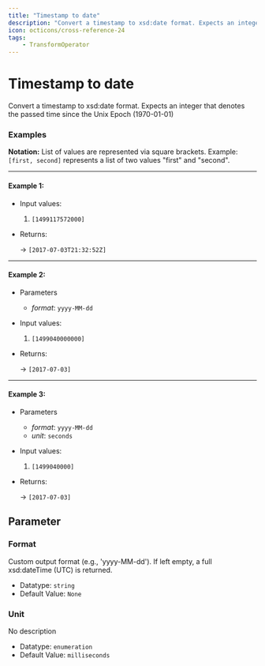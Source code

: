 ```yaml
---
title: "Timestamp to date"
description: "Convert a timestamp to xsd:date format. Expects an integer that denotes the passed time since the Unix Epoch (1970-01-01)"
icon: octicons/cross-reference-24
tags: 
    - TransformOperator
---
```

# Timestamp to date
<!-- This file was generated - DO NOT CHANGE IT MANUALLY -->



Convert a timestamp to xsd:date format. Expects an integer that denotes the passed time since the Unix Epoch (1970-01-01)

### Examples

**Notation:** List of values are represented via square brackets. Example: `[first, second]` represents a list of two values "first" and "second".

---
#### Example 1:

* Input values:
  1. `[1499117572000]`

* Returns:

  → `[2017-07-03T21:32:52Z]`


---
#### Example 2:

* Parameters
  * *format*: `yyyy-MM-dd`

* Input values:
  1. `[1499040000000]`

* Returns:

  → `[2017-07-03]`


---
#### Example 3:

* Parameters
  * *format*: `yyyy-MM-dd`
  * *unit*: `seconds`

* Input values:
  1. `[1499040000]`

* Returns:

  → `[2017-07-03]`




## Parameter

### Format

Custom output format (e.g., 'yyyy-MM-dd'). If left empty, a full xsd:dateTime (UTC) is returned.

- Datatype: `string`
- Default Value: `None`



### Unit

No description

- Datatype: `enumeration`
- Default Value: `milliseconds`



